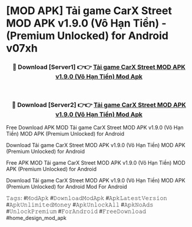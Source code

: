 # [MOD APK] Tải game CarX Street MOD APK v1.9.0 (Vô Hạn Tiền)  - (Premium Unlocked) for Android v07xh



<div align="center">
<h3>🔴 Download [Server1] 👉👉 <a href="https://momento.my/?title=Tải_game_CarX_Street_MOD_APK_v1.9.0_(Vô_Hạn_Tiền)_">Tải game CarX Street MOD APK v1.9.0 (Vô Hạn Tiền)  Mod Apk</a></h3><br>

<h3>🔴 Download [Server2] 👉👉 <a href="https://momento.my/?title=Tải_game_CarX_Street_MOD_APK_v1.9.0_(Vô_Hạn_Tiền)_">Tải game CarX Street MOD APK v1.9.0 (Vô Hạn Tiền)  Mod Apk</a></h3>
</div>



Free Download APK MOD Tải game CarX Street MOD APK v1.9.0 (Vô Hạn Tiền)  MOD APK (Premium Unlocked) for Android

Download Tải game CarX Street MOD APK v1.9.0 (Vô Hạn Tiền)  MOD APK (Premium Unlocked) for Android

Free APK MOD Tải game CarX Street MOD APK v1.9.0 (Vô Hạn Tiền)  MOD APK (Premium Unlocked) for Android

Download Tải game CarX Street MOD APK v1.9.0 (Vô Hạn Tiền)  MOD APK (Premium Unlocked) for Android Mod For Android

𝚃𝚊𝚐𝚜: #𝙼𝚘𝚍𝙰𝚙𝚔 #𝙳𝚘𝚠𝚗𝚕𝚘𝚊𝚍𝙼𝚘𝚍𝙰𝚙𝚔 #𝙰𝚙𝚔𝙻𝚊𝚝𝚎𝚜𝚝𝚅𝚎𝚛𝚜𝚒𝚘𝚗 #𝙰𝚙𝚔𝚄𝚗𝚕𝚒𝚖𝚒𝚝𝚎𝚍𝙼𝚘𝚗𝚎𝚢 #𝙰𝚙𝚔𝚄𝚗𝚕𝚘𝚌𝚔𝙰𝚕𝚕 #𝙰𝚙𝚔𝙽𝚘𝙰𝚍𝚜 #𝚄𝚗𝚕𝚘𝚌𝚔𝙿𝚛𝚎𝚖𝚒𝚞𝚖 #𝙵𝚘𝚛𝙰𝚗𝚍𝚛𝚘𝚒𝚍 #𝙵𝚛𝚎𝚎𝙳𝚘𝚠𝚗𝚕𝚘𝚊𝚍 #home_design_mod_apk
